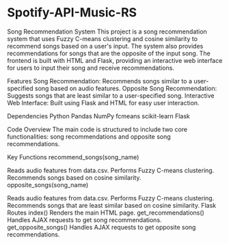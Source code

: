 # Spotify-API-Music-RS

Song Recommendation System
This project is a song recommendation system that uses Fuzzy C-means clustering and cosine similarity to recommend songs based on a user's input. The system also provides recommendations for songs that are the opposite of the input song. The frontend is built with HTML and Flask, providing an interactive web interface for users to input their song and receive recommendations.

Features
Song Recommendation: Recommends songs similar to a user-specified song based on audio features.
Opposite Song Recommendation: Suggests songs that are least similar to a user-specified song.
Interactive Web Interface: Built using Flask and HTML for easy user interaction.

Dependencies
Python 
Pandas
NumPy
fcmeans
scikit-learn
Flask

Code Overview
The main code is structured to include two core functionalities: song recommendations and opposite song recommendations.

Key Functions
recommend_songs(song_name)

Reads audio features from data.csv.
Performs Fuzzy C-means clustering.
Recommends songs based on cosine similarity.
opposite_songs(song_name)

Reads audio features from data.csv.
Performs Fuzzy C-means clustering.
Recommends songs that are least similar based on cosine similarity.
Flask Routes
index()
Renders the main HTML page.
get_recommendations()
Handles AJAX requests to get song recommendations.
get_opposite_songs()
Handles AJAX requests to get opposite song recommendations.
